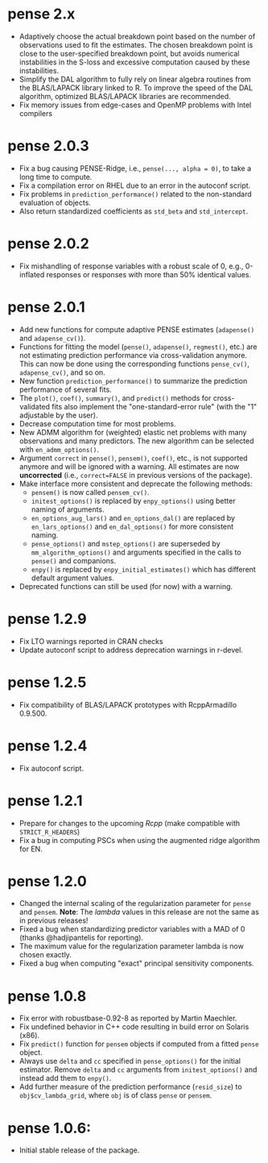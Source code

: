 # pense 2.x
  * Adaptively choose the actual breakdown point based on the number of observations used to fit
    the estimates. The chosen breakdown point is close to the user-specified breakdown point, but
    avoids numerical instabilities in the S-loss and excessive computation caused by these
    instabilities.
  * Simplify the DAL algorithm to fully rely on linear algebra routines from the BLAS/LAPACK library
    linked to R. To improve the speed of the DAL algorithm, optimized BLAS/LAPACK libraries are
    recommended.
  * Fix memory issues from edge-cases and OpenMP problems with Intel compilers

# pense 2.0.3
  * Fix a bug causing PENSE-Ridge, i.e., `pense(..., alpha = 0)`, to take a long time to compute.
  * Fix a compilation error on RHEL due to an error in the autoconf script.
  * Fix problems in `prediction_performance()` related to the non-standard evaluation of objects.
  * Also return standardized coefficients as `std_beta` and `std_intercept`.
# pense 2.0.2
  * Fix mishandling of response variables with a robust scale of 0, e.g., 0-inflated responses or responses with more than 50% identical values.
# pense 2.0.1
  * Add new functions for compute adaptive PENSE estimates (`adapense()` and `adapense_cv()`).
  * Functions for fitting the model (`pense()`, `adapense()`, `regmest()`, etc.) are not estimating prediction performance via cross-validation anymore.
    This can now be done using the corresponding functions `pense_cv()`, `adapense_cv()`, and so on.
  * New function `prediction_performance()` to summarize the prediction performance of several fits.
  * The `plot()`, `coef()`, `summary()`, and `predict()` methods for cross-validated fits also implement the "one-standard-error rule" (with the "1" adjustable by the user).
  * Decrease computation time for most problems.
  * New ADMM algorithm for (weighted) elastic net problems with many observations and many predictors.
    The new algorithm can be selected with `en_admm_options()`.
  * Argument `correct` in `pense()`, `pensem()`, `coef()`, etc., is not supported anymore and will be ignored with a warning.
    All estimates are now **uncorrected** (i.e., `correct=FALSE` in previous versions of the package).
  * Make interface more consistent and deprecate the following methods:
    - `pensem()` is now called `pensem_cv()`.
    - `initest_options()` is replaced by `enpy_options()` using better naming of arguments.
    - `en_options_aug_lars()` and `en_options_dal()` are replaced by `en_lars_options()` and `en_dal_options()` for more consistent naming.
    - `pense_options()` and `mstep_options()` are superseded by `mm_algorithm_options()` and arguments specified in the calls to `pense()` and companions.
    - `enpy()` is replaced by `enpy_initial_estimates()` which has different default argument values.
  * Deprecated functions can still be used (for now) with a warning.

# pense 1.2.9
  * Fix LTO warnings reported in CRAN checks
  * Update autoconf script to address deprecation warnings in r-devel.

# pense 1.2.5
  * Fix compatibility of BLAS/LAPACK prototypes with RcppArmadillo 0.9.500.

# pense 1.2.4
  * Fix autoconf script.

# pense 1.2.1
  * Prepare for changes to the upcoming _Rcpp_ (make compatible with `STRICT_R_HEADERS`)
  * Fix a bug in computing PSCs when using the augmented ridge algorithm for EN.

# pense 1.2.0
  * Changed the internal scaling of the regularization parameter for `pense` and `pensem`.
    **Note**: The _lambda_ values in this release are not the same as in previous releases!
  * Fixed a bug when standardizing predictor variables with a MAD of 0 (thanks @hadjipantelis for reporting).
  * The maximum value for the regularization parameter lambda is now chosen exactly.
  * Fixed a bug when computing "exact" principal sensitivity components.
# pense 1.0.8
  * Fix error with robustbase-0.92-8 as reported by Martin Maechler.
  * Fix undefined behavior in C++ code resulting in build error on Solaris (x86).
  * Fix `predict()` function for `pensem` objects if computed from a fitted `pense` object.
  * Always use `delta` and `cc` specified in `pense_options()` for the initial estimator. Remove `delta` and `cc` arguments from `initest_options()` and instead add them to `enpy()`.
  * Add further measure of the prediction performance (`resid_size`) to `obj$cv_lambda_grid`, where `obj` is of class `pense` or `pensem`.
# pense 1.0.6:
  * Initial stable release of the package.
